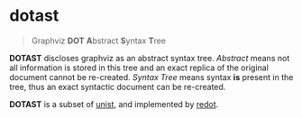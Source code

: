 # dotast

> Graphviz **DOT** **A**bstract **S**yntax **T**ree

**DOTAST** discloses graphviz as an abstract syntax tree.  _Abstract_
means not all information is stored in this tree and an exact replica
of the original document cannot be re-created.  _Syntax Tree_ means syntax
**is** present in the tree, thus an exact syntactic document can be
re-created.

**DOTAST** is a subset of [unist](https://github.com/syntax-tree/unist), and implemented by [redot](https://github.com/redotjs/redot).
